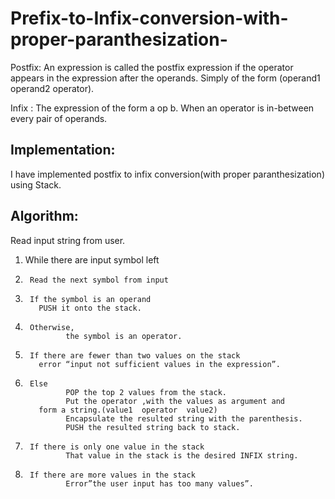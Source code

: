 # Prefix-to-Infix-conversion-with-proper-paranthesization-

Postfix: An expression is called the postfix expression if the operator appears in the expression after the operands. Simply of the form (operand1 operand2 operator).

Infix : The expression of the form a op b. When an operator is in-between every pair of operands.

## Implementation:

I have implemented postfix to infix conversion(with proper paranthesization) using Stack.

## Algorithm:

Read input string from user.
1. While there are input symbol left
2.  	Read the next symbol from input
3.		If the symbol is an operand 
          PUSH it onto the stack.
4.		Otherwise,
			    the symbol is an operator.
5.		If there are fewer than two values on the stack
          error “input not sufficient values in the expression”.
6.		Else
			    POP the top 2 values from the stack.
			    Put the operator ,with the values as argument and  
          form a string.(value1  operator  value2)
			    Encapsulate the resulted string with the parenthesis.
			    PUSH the resulted string back to stack.       
7.  	If there is only one value in the stack
			    That value in the stack is the desired INFIX string.
8.		If there are more values in the stack
			    Error”the user input has too many values”.
